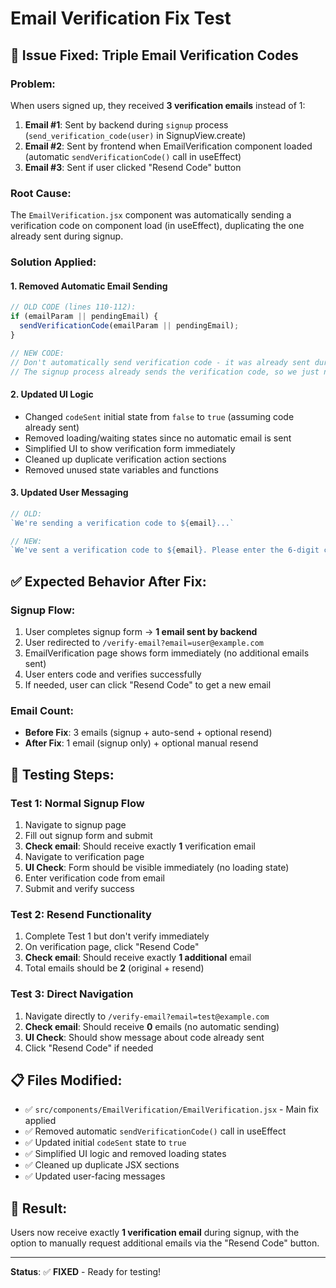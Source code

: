 # Email Verification Fix Test

## 🐛 **Issue Fixed**: Triple Email Verification Codes

### **Problem**:
When users signed up, they received **3 verification emails** instead of 1:

1. **Email #1**: Sent by backend during `signup` process (`send_verification_code(user)` in SignupView.create)
2. **Email #2**: Sent by frontend when EmailVerification component loaded (automatic `sendVerificationCode()` call in useEffect)  
3. **Email #3**: Sent if user clicked "Resend Code" button

### **Root Cause**: 
The `EmailVerification.jsx` component was automatically sending a verification code on component load (in useEffect), duplicating the one already sent during signup.

### **Solution Applied**:

#### **1. Removed Automatic Email Sending**
```javascript
// OLD CODE (lines 110-112):
if (emailParam || pendingEmail) {
  sendVerificationCode(emailParam || pendingEmail);
}

// NEW CODE:
// Don't automatically send verification code - it was already sent during signup
// The signup process already sends the verification code, so we just need to display the form
```

#### **2. Updated UI Logic**
- Changed `codeSent` initial state from `false` to `true` (assuming code already sent)
- Removed loading/waiting states since no automatic email is sent
- Simplified UI to show verification form immediately
- Cleaned up duplicate verification action sections
- Removed unused state variables and functions

#### **3. Updated User Messaging**
```javascript
// OLD:
`We're sending a verification code to ${email}...`

// NEW:
`We've sent a verification code to ${email}. Please enter the 6-digit code below to verify your account.`
```

## ✅ **Expected Behavior After Fix**:

### **Signup Flow**:
1. User completes signup form → **1 email sent by backend**
2. User redirected to `/verify-email?email=user@example.com`
3. EmailVerification page shows form immediately (no additional emails sent)
4. User enters code and verifies successfully
5. If needed, user can click "Resend Code" to get a new email

### **Email Count**: 
- **Before Fix**: 3 emails (signup + auto-send + optional resend)
- **After Fix**: 1 email (signup only) + optional manual resend

## 🧪 **Testing Steps**:

### **Test 1: Normal Signup Flow**
1. Navigate to signup page
2. Fill out signup form and submit
3. **Check email**: Should receive exactly **1** verification email
4. Navigate to verification page
5. **UI Check**: Form should be visible immediately (no loading state)
6. Enter verification code from email
7. Submit and verify success

### **Test 2: Resend Functionality**
1. Complete Test 1 but don't verify immediately
2. On verification page, click "Resend Code"
3. **Check email**: Should receive exactly **1 additional** email
4. Total emails should be **2** (original + resend)

### **Test 3: Direct Navigation**
1. Navigate directly to `/verify-email?email=test@example.com`
2. **Check email**: Should receive **0** emails (no automatic sending)
3. **UI Check**: Should show message about code already sent
4. Click "Resend Code" if needed

## 📋 **Files Modified**:
- ✅ `src/components/EmailVerification/EmailVerification.jsx` - Main fix applied
- ✅ Removed automatic `sendVerificationCode()` call in useEffect
- ✅ Updated initial `codeSent` state to `true`
- ✅ Simplified UI logic and removed loading states
- ✅ Cleaned up duplicate JSX sections
- ✅ Updated user-facing messages

## 🎯 **Result**: 
Users now receive exactly **1 verification email** during signup, with the option to manually request additional emails via the "Resend Code" button.

---
**Status**: ✅ **FIXED** - Ready for testing!